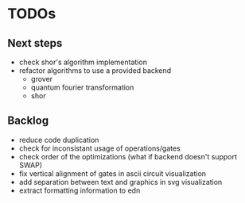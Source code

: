 # TODOs

## Next steps
* check shor's algorithm implementation
* refactor algorithms to use a provided backend
  * grover
  * quantum fourier transformation
  * shor

## Backlog
* reduce code duplication
* check for inconsistant usage of operations/gates
* check order of the optimizations (what if backend doesn't support SWAP)
* fix vertical alignment of gates in ascii circuit visualization
* add separation between text and graphics in svg visualization
* extract formatting information to edn
